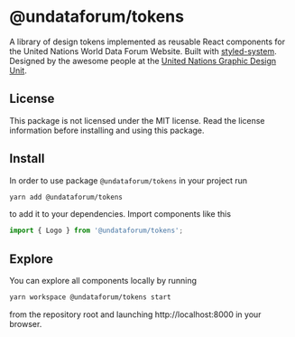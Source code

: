 # @undataforum/tokens

A library of design tokens implemented as reusable React components for the United Nations World Data Forum Website. Built with [styled-system](https://github.com/jxnblk/styled-system). Designed by the awesome people at the [United Nations Graphic Design Unit](https://www.behance.net/unitednations).

## License

This package is not licensed under the MIT license. Read the license information before installing and using this package.

## Install

In order to use package `@undataforum/tokens` in your project run

```bash
yarn add @undataforum/tokens
```

to add it to your dependencies. Import components like this

```jsx
import { Logo } from '@undataforum/tokens';
```

## Explore

You can explore all components locally by running

```bash
yarn workspace @undataforum/tokens start
```

from the repository root and launching http://localhost:8000 in your browser.
